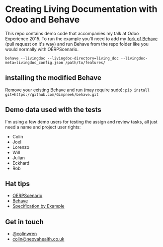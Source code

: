 # Creating Living Documentation with Odoo and Behave
This repo contains demo code that accompanies my talk at Odoo Experience 2015. To run the example you'll need to add my
[fork of Behave](https://github.com/Gimpneek/behave "My Fork of Behave") (pull request on it's way) and run Behave from the repo folder like you would normally with OERPScenario.

`behave --livingdoc --livingdoc-directory=living_doc --livingdoc-meta=livingdoc_config.json /path/to/features/`

## installing the modified Behave
Remove your existing Behave and run (may require sudo):
`pip install git+https://github.com/Gimpneek/behave.git`

## Demo data used with the tests
I'm using a few demo users for testing the assign and review tasks, all just need a name and project user rights:
- Colin
- Joel
- Lorenzo
- Will
- Julian
- Eckhard
- Rob

## Hat tips
- [OERPScenario](https://github.com/camptocamp/oerpscenario "OERPScenario")
- [Behave](https://github.com/behave/behave/ "Behave")
- [Specification by Example](http://specificationbyexample.com/ "Specification by Example")

## Get in touch
- [@colinwren](https://twitter.com/colinwren "@colinwren")
- colin@neovahealth.co.uk
